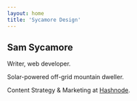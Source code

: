 ```yaml
---
layout: home
title: 'Sycamore Design'
---
```


## Sam Sycamore

Writer, web developer. 

Solar-powered off-grid mountain dweller.

Content Strategy & Marketing at [Hashnode](https://www.hashnode.com/).

